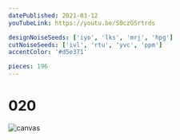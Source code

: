 ```yaml
---
datePublished: 2021-03-12
youTubeLink: https://youtu.be/S0czGSrtrds

designNoiseSeeds: ['iyo', 'lks', 'mrj', 'hpg']
cutNoiseSeeds: ['ivl', 'rtu', 'yvc', 'ppm']
accentColor: '#d5e371'

pieces: 196
---
```


# 020

![canvas](https://res.cloudinary.com/abstract-puzzles/image/upload/w_2000/020_iyo-lks-mrj-hpg_ivl-rtu-yvc-ppm?raw=true)
